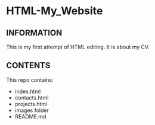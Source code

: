 # HTML-My_Website

## INFORMATION

This is my first attempt of HTML editing.
It is about my CV.

## CONTENTS

This repo contains:

-   index.html
-   contacts.html
-   projects.html
-   images folder
-   README.md
